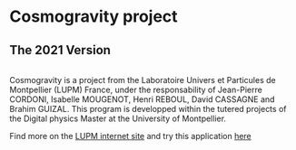 # Cosmogravity project
## The 2021 Version
######
Cosmogravity is a project from the Laboratoire Univers et Particules de Montpellier (LUPM) France, under the responsability of Jean-Pierre CORDONI, Isabelle MOUGENOT, Henri REBOUL, David CASSAGNE and Brahim GUIZAL. This program is developped within the tutered projects of the Digital physics Master at the University of Montpellier.

Find more on the [LUPM internet site](https://www.lupm.in2p3.fr/en/teaching/cosmogravity/) and try this application [here](https://www.lupm.in2p3.fr/cosmogravity/)
